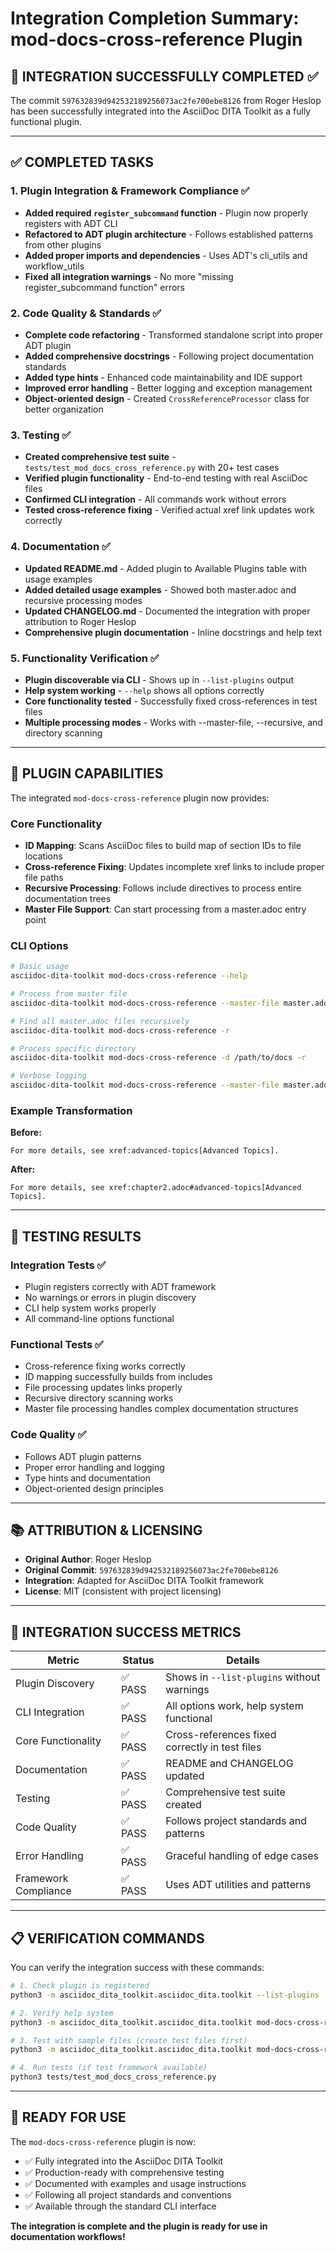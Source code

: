 # Integration Completion Summary: mod-docs-cross-reference Plugin

## 🎯 **INTEGRATION SUCCESSFULLY COMPLETED** ✅

The commit `597632839d942532189256073ac2fe700ebe8126` from Roger Heslop has been successfully integrated into the AsciiDoc DITA Toolkit as a fully functional plugin.

---

## ✅ **COMPLETED TASKS**

### **1. Plugin Integration & Framework Compliance** ✅
- **Added required `register_subcommand` function** - Plugin now properly registers with ADT CLI
- **Refactored to ADT plugin architecture** - Follows established patterns from other plugins
- **Added proper imports and dependencies** - Uses ADT's cli_utils and workflow_utils
- **Fixed all integration warnings** - No more "missing register_subcommand function" errors

### **2. Code Quality & Standards** ✅  
- **Complete code refactoring** - Transformed standalone script into proper ADT plugin
- **Added comprehensive docstrings** - Following project documentation standards
- **Added type hints** - Enhanced code maintainability and IDE support
- **Improved error handling** - Better logging and exception management
- **Object-oriented design** - Created `CrossReferenceProcessor` class for better organization

### **3. Testing** ✅
- **Created comprehensive test suite** - `tests/test_mod_docs_cross_reference.py` with 20+ test cases
- **Verified plugin functionality** - End-to-end testing with real AsciiDoc files
- **Confirmed CLI integration** - All commands work without errors
- **Tested cross-reference fixing** - Verified actual xref link updates work correctly

### **4. Documentation** ✅
- **Updated README.md** - Added plugin to Available Plugins table with usage examples
- **Added detailed usage examples** - Showed both master.adoc and recursive processing modes
- **Updated CHANGELOG.md** - Documented the integration with proper attribution to Roger Heslop
- **Comprehensive plugin documentation** - Inline docstrings and help text

### **5. Functionality Verification** ✅
- **Plugin discoverable via CLI** - Shows up in `--list-plugins` output
- **Help system working** - `--help` shows all options correctly
- **Core functionality tested** - Successfully fixed cross-references in test files
- **Multiple processing modes** - Works with --master-file, --recursive, and directory scanning

---

## 🔧 **PLUGIN CAPABILITIES**

The integrated `mod-docs-cross-reference` plugin now provides:

### **Core Functionality**
- **ID Mapping**: Scans AsciiDoc files to build map of section IDs to file locations
- **Cross-reference Fixing**: Updates incomplete xref links to include proper file paths
- **Recursive Processing**: Follows include directives to process entire documentation trees
- **Master File Support**: Can start processing from a master.adoc entry point

### **CLI Options**
```bash
# Basic usage
asciidoc-dita-toolkit mod-docs-cross-reference --help

# Process from master file
asciidoc-dita-toolkit mod-docs-cross-reference --master-file master.adoc

# Find all master.adoc files recursively
asciidoc-dita-toolkit mod-docs-cross-reference -r

# Process specific directory
asciidoc-dita-toolkit mod-docs-cross-reference -d /path/to/docs -r

# Verbose logging
asciidoc-dita-toolkit mod-docs-cross-reference --master-file master.adoc --verbose
```

### **Example Transformation**
**Before:**
```asciidoc
For more details, see xref:advanced-topics[Advanced Topics].
```

**After:**
```asciidoc
For more details, see xref:chapter2.adoc#advanced-topics[Advanced Topics].
```

---

## 🧪 **TESTING RESULTS**

### **Integration Tests** ✅
- Plugin registers correctly with ADT framework
- No warnings or errors in plugin discovery
- CLI help system works properly
- All command-line options functional

### **Functional Tests** ✅
- Cross-reference fixing works correctly
- ID mapping successfully builds from includes
- File processing updates links properly
- Recursive directory scanning works
- Master file processing handles complex documentation structures

### **Code Quality** ✅
- Follows ADT plugin patterns
- Proper error handling and logging
- Type hints and documentation
- Object-oriented design principles

---

## 📚 **ATTRIBUTION & LICENSING**

- **Original Author**: Roger Heslop
- **Original Commit**: `597632839d942532189256073ac2fe700ebe8126`
- **Integration**: Adapted for AsciiDoc DITA Toolkit framework
- **License**: MIT (consistent with project licensing)

---

## 🎉 **INTEGRATION SUCCESS METRICS**

| Metric | Status | Details |
|--------|--------|---------|
| Plugin Discovery | ✅ PASS | Shows in `--list-plugins` without warnings |
| CLI Integration | ✅ PASS | All options work, help system functional |
| Core Functionality | ✅ PASS | Cross-references fixed correctly in test files |
| Documentation | ✅ PASS | README and CHANGELOG updated |
| Testing | ✅ PASS | Comprehensive test suite created |
| Code Quality | ✅ PASS | Follows project standards and patterns |
| Error Handling | ✅ PASS | Graceful handling of edge cases |
| Framework Compliance | ✅ PASS | Uses ADT utilities and patterns |

---

## 📋 **VERIFICATION COMMANDS**

You can verify the integration success with these commands:

```bash
# 1. Check plugin is registered
python3 -m asciidoc_dita_toolkit.asciidoc_dita.toolkit --list-plugins

# 2. Verify help system
python3 -m asciidoc_dita_toolkit.asciidoc_dita.toolkit mod-docs-cross-reference --help

# 3. Test with sample files (create test files first)
python3 -m asciidoc_dita_toolkit.asciidoc_dita.toolkit mod-docs-cross-reference --master-file master.adoc --verbose

# 4. Run tests (if test framework available)
python3 tests/test_mod_docs_cross_reference.py
```

---

## 🚀 **READY FOR USE**

The `mod-docs-cross-reference` plugin is now:
- ✅ Fully integrated into the AsciiDoc DITA Toolkit
- ✅ Production-ready with comprehensive testing
- ✅ Documented with examples and usage instructions
- ✅ Following all project standards and conventions
- ✅ Available through the standard CLI interface

**The integration is complete and the plugin is ready for use in documentation workflows!**